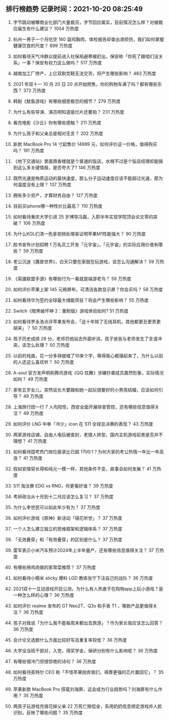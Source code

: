 
## 排行榜趋势 记录时间：2021-10-20 08:25:49
  
  1. 字节跳动被曝商业化部门大量裁员，字节回应属实，目前情况怎么样？对被裁应届生有什么建议？ 1004 万热度
    
  2. 杭州一男子一个月吃空 160 袋鸡胸肉，体检报告却查出肾损伤，我们如何掌握健康饮食的尺度？ 899 万热度
    
  3. 如何看待天气冷群众提前进入社保局避寒被赶出，保安称「你死了跟咱们没关系」一事？保安有权力这么做吗？ 517 万热度
    
  4. 越南加工厂停产，上亿双耐克鞋无法交货，将产生哪些影响？ 483 万热度
    
  5. 2021 年双十一 10 月 20 日 20 点开始预售，你的购物车满了吗？都有哪些东西？ 372 万热度
    
  6. 韩剧《鱿鱼游戏》有哪些细思极恐的细节？ 279 万热度
    
  7. 为什么有些导演、演员明知道是烂片还要拍？ 231 万热度
    
  8. 看完电影《沙丘》你有哪些感触？ 211 万热度
    
  9. 为什么孩子和父亲总是相对无言？ 202 万热度
    
  10. 新款 MacBook Pro 14 寸起售价 14999 元，如何评价这一价格，值得购买吗？ 191 万热度
    
  11. 《地下交通站》里面鼎香楼就是个普通的饭店，水根不过是个饭店经理却能搞到这么多关键情报，是否夸大了? 146 万热度
    
  12. 既然光速是物质运动的最快速度，那么分子运动速度应该不能超过光速，那为何温度没有上限？ 137 万热度
    
  13. 拥有多少资产，才算财务自由？ 127 万热度
    
  14. 目前买iphone哪一种性价比最高？ 110 万热度
    
  15. 如何看待重庆大学引进 25 岁博导冯磊，入职半年实现学院顶会论文零的突破？ 106 万热度
    
  16. 为什么KOL们清一色拿视频处理来证明苹果M1性能强大？ 90 万热度
    
  17. 脸书宣布计划招聘 1 万名员工开发「元宇宙」，「元宇宙」的实际应用价值有哪些？ 59 万热度
    
  18. 老公沉迷《魔兽世界》，白天只要在家就在玩游戏，该怎么沟通解决？ 59 万热度
    
  19. 《英雄联盟手游》有哪些行为一看就是端游老鸟？ 59 万热度
    
  20. 如何评价苹果上架 145 元擦屏布，可清洁各款显示屏？你会买吗？ 58 万热度
    
  21. 如何看待华为签约全球最大储能项目？将会产生哪些影响？ 55 万热度
    
  22. Switch《暗黑破坏神 2：重制版》游戏体验如何? 51 万热度
    
  23. 如何看待罗永浩点评苹果发布会，「这十年除了无线耳机，其他都更丑更贵更胡来」？ 50 万热度
    
  24. 孩子历史成绩 28 分，老师罚他站去外面听讲。孩子爸爸与老师发生了言语冲突，该怎么处理？ 50 万热度
    
  25. 以前的戏曲，花一分多钟就唱了10来个字，等得我心都燥起来了，为什么以前的人还这么喜欢听？ 50 万热度
    
  26. A-soul 官方发声明称腾讯游戏《QQ 炫舞》涉嫌抄袭成员嘉然形象，实际情况如何？ 49 万热度
    
  27. 家有五岁女儿，突然说长大要跟和她一起玩很要好的小男孩结婚，应该如何引导？ 49 万热度
    
  28. 上海旅行团一行 7 人均阳性，西安全面开展排查管控，还有哪些信息值得关注？ 49 万热度
    
  29. 如何评价 LNG 中单「冷少」icon 在 S11 全球总决赛的表现？ 43 万热度
    
  30. 两家游戏店铺，自由人电玩被查封，老猎人转型，国内主机游戏前景是否并不理想？ 41 万热度
    
  31. 如何看待国考热门岗位报录比已超 1700:1？为何大家的考公热情一年比一年高涨？ 41 万热度
    
  32. 假如安陵容长得和纯元一模一样，其他条件不变，故事会如何发展？ 41 万热度
    
  33. S11 淘汰赛 EDG vs RNG，你更看好谁？ 39 万热度
    
  34. 考研政治从十月到十二月应该怎么复习？ 37 万热度
    
  35. 为什么李世民可以如此年少有为？ 37 万热度
    
  36. 如何评价游戏《原神》新活动「镜花听世」？ 37 万热度
    
  37. 一个人怎么建立独立的思维框架和逻辑体系？ 37 万热度
    
  38. 「无效叠穿」和「有效叠穿」的区别是什么？ 37 万热度
    
  39. 雷军表示小米汽车预计2024年上半年量产，还有哪些信息值得关注？ 37 万热度
    
  40. 有哪些用鸡肉做的家常菜推荐？ 37 万热度
    
  41. 如何看待小糯米 sticky 爆料 LGD 教练张宁下注自己的战队？ 36 万热度
    
  42. 2021双十一互动游戏开启公测，为什么有人热衷于在购物app上玩小游戏？是一种怎么样的心理？ 36 万热度
    
  43. 如何评价 realme 发布的 GT Neo2T、Q3s 和手表 T1 ，哪款产品更值得关注？ 36 万热度
    
  44. 孩子对我说「为什么我不能每周末都出去旅游」？作为家长我应该怎么回答？ 36 万热度
    
  45. 会计论文选题什么方面比较好写且重复率较低？ 36 万热度
    
  46. 大学没当班干部对，入党，得奖学金，保研分别有什么影响呢？ 36 万热度
    
  47. 有哪些很冷门但很惊艳的诗句？ 36 万热度
    
  48. 如何看待英特尔 CEO 称「不怪苹果抛弃我们，得靠更强的芯片赢回它」？ 35 万热度
    
  49. 苹果新款 MacBook Pro 搭载刘海屏，这会成为行业趋势吗？刘海屏有什么作用？ 35 万热度
    
  50. 两孩子玩游戏充值花掉父亲 22 万死亡赔偿金，系用奶奶信息绑定游戏并人脸识别，反映了哪些问题？ 35 万热度
    
